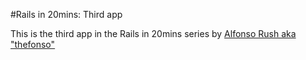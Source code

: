 #Rails in 20mins: Third app

This is the third app in the Rails in 20mins series by [Alfonso Rush aka "thefonso"](http://www.thefonso.com)